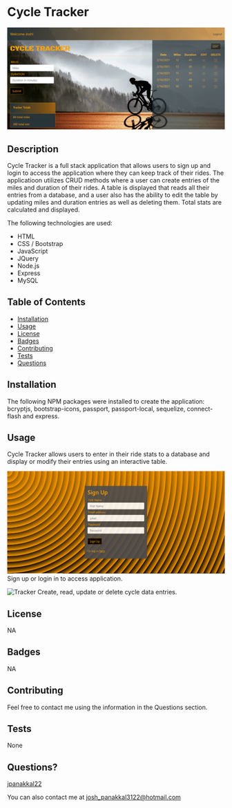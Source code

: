 # Cycle Tracker

![Cycle Tracker](/public/assets/Tracker.PNG)

## Description
Cycle Tracker is a full stack application that allows users to sign up and login to access the application where they can keep track of their rides. The applicatioon utilizes CRUD methods where a user can create entries of the miles and duration of their rides. A table is displayed that reads all their entries from a database, and a user also has the ability to edit the table by updating miles and duration entries as well as deleting them. Total stats are calculated and displayed. 

The following technologies are used: 

* HTML                     
* CSS / Bootstrap
* JavaScript
* JQuery
* Node.js
* Express
* MySQL

## Table of Contents

* [Installation](#installation)
* [Usage](#usage)
* [License](#license)
* [Badges](#badges)
* [Contributing](#contributing)
* [Tests](#tests)
* [Questions](#questions)

## Installation
The following NPM packages were installed to create the application: bcryptjs, bootstrap-icons, passport, passport-local, sequelize, connect-flash and express. 

## Usage
Cycle Tracker allows users to enter in their ride stats to a database and display or modify their entries using an interactive table. 

![SignUp](/public/assets/SignUp.PNG)
Sign up or login in to access application.

![Tracker](/public/assets/CycleTracker.gif)
Create, read, update or delete cycle data entries.

## License
NA

## Badges
NA
## Contributing 
Feel free to contact me using the information in the Questions section.

## Tests
None

## Questions?
[jpanakkal22](https://github.com/jpanakkal22)

You can also contact me at josh_panakkal3122@hotmail.com




